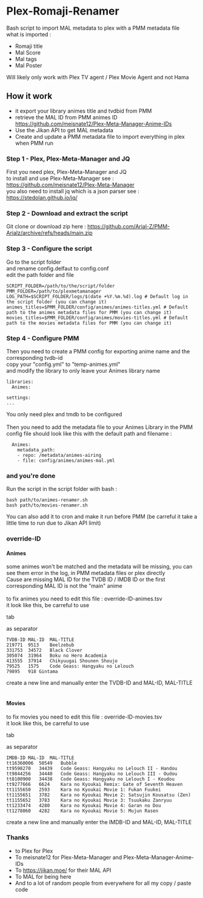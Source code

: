 # Plex-Romaji-Renamer

Bash script to import MAL metadata to plex with a PMM metadata file<br/>
what is imported :
  - Romaji title
  - Mal Score
  - Mal tags
  - Mal Poster
  
  Will likely only work with Plex TV agent / Plex Movie Agent and not Hama
  
 ## How it work
  - it export your library animes title and tvdbid from PMM
  - retrieve the MAL ID from PMM animes ID https://github.com/meisnate12/Plex-Meta-Manager-Anime-IDs
  - Use the Jikan API to get MAL metadata
  - Create and update a PMM metadata file to import everything in plex when PMM run


### Step 1 - Plex, Plex-Meta-Manager and JQ
First you need plex, Plex-Meta-Manager and JQ<br/>
to install and use Plex-Meta-Manager see : https://github.com/meisnate12/Plex-Meta-Manager<br/>
you also need to install jq which is a json parser see : https://stedolan.github.io/jq/

### Step 2 - Download and extract the script
Git clone or download zip here : https://github.com/Arial-Z/PMM-Arialz/archive/refs/heads/main.zip

### Step 3 - Configure the script
Go to the script folder<br/>
and rename config.delfaut to config.conf<br/>
edit the path folder and file<br/>
```
SCRIPT_FOLDER=/path/to/the/script/folder  
PMM_FOLDER=/path/to/plexmetamanager
LOG_PATH=$SCRIPT_FOLDER/logs/$(date +%Y.%m.%d).log # Default log in the script folder (you can change it)
animes_titles=$PMM_FOLDER/config/animes/animes-titles.yml # Default path to the animes metadata files for PMM (you can change it)
movies_titles=$PMM_FOLDER/config/animes/movies-titles.yml # Default path to the movies metadata files for PMM (you can change it)
```

### Step 4 - Configure PMM
Then you need to create a PMM config for exporting anime name and the corresponding tvdb-id<br/>
copy your "config.yml" to "temp-animes.yml"<br/>
and modify the library to only leave your Animes library name<br/>
```
libraries:
  Animes:

settings:
...
```
You only need plex and tmdb to be configured<br/>
<br/>
Then you need to add the metadata file to your Animes Library in the PMM config file should look like this with the default path and filename :
```
  Animes:
    metadata_path:
    - repo: /metadata/animes-airing
    - file: config/animes/animes-mal.yml
```
### and you're done
Run the script in the script folder with bash :<br/>
```
bash path/to/animes-renamer.sh
bash path/to/movies-renamer.sh
```
You can also add it to cron and make it run before PMM (be carreful it take a little time to run due to Jikan API limit)

### override-ID
#### Animes
some animes won't be matched and the metadata will be missing, you can see them error in the log, in PMM metadata files or plex directly<br/>
Cause are missing MAL ID for the TVDB ID / IMDB ID or the first corresponding MAL ID is not the "main" anime<br/>
<br/>
to fix animes you need to edit this file : override-ID-animes.tsv<br/>
it look like this, be carreful to use <p>tab</p> as separator
```
TVDB-ID	MAL-ID	MAL-TITLE
219771	9513	Beelzebub
331753	34572	Black Clover
305074	31964	Boku no Hero Academia
413555	37914	Chikyuugai Shounen Shoujo
79525	1575	Code Geass: Hangyaku no Lelouch
79895	918	Gintama
```
create a new line and manually enter the TVDB-ID and MAL-ID, MAL-TITLE<br/>
<br/>
#### Movies
to fix movies you need to edit this file : override-ID-movies.tsv<br/>
it look like this, be carreful to use <p>tab</p> as separator
```
IMDB-ID	MAL-ID	MAL-TITLE
tt16360006	50549	Bubble
tt9598270	34439	Code Geass: Hangyaku no Lelouch II - Handou
tt9844256	34440	Code Geass: Hangyaku no Lelouch III - Oudou
tt8100900	34438	Code Geass: Hangyaku no Lelouch I - Koudou
tt9277666	6624	Kara no Kyoukai Remix: Gate of Seventh Heaven
tt1155650	2593	Kara no Kyoukai Movie 1: Fukan Fuukei
tt1155651	3782	Kara no Kyoukai Movie 2: Satsujin Kousatsu (Zen)
tt1155652	3783	Kara no Kyoukai Movie 3: Tsuukaku Zanryuu
tt1233474	4280	Kara no Kyoukai Movie 4: Garan no Dou
tt1278060	4282	Kara no Kyoukai Movie 5: Mujun Rasen
```
create a new line and manually enter the IMDB-ID and MAL-ID, MAL-TITLE

### Thanks
  - to Plex for Plex
  - To meisnate12 for Plex-Meta-Manager and Plex-Meta-Manager-Anime-IDs
  - To https://jikan.moe/ for their MAL API
  - To MAL for being here
  - And to a lot of random people from everywhere for all my copy / paste code
